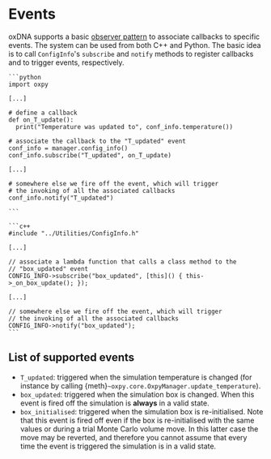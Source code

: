 # Events

oxDNA supports a basic [observer pattern](https://en.wikipedia.org/wiki/Observer_pattern) to associate callbacks to specific events. The system can be used from both C++ and Python. The basic idea is to call `ConfigInfo`'s `subscribe` and `notify` methods to register callbacks and to trigger events, respectively.

````{admonition} Python
```python
import oxpy

[...]

# define a callback
def on_T_update():
  print("Temperature was updated to", conf_info.temperature())

# associate the callback to the "T_updated" event
conf_info = manager.config_info()
conf_info.subscribe("T_updated", on_T_update)

[...]

# somewhere else we fire off the event, which will trigger 
# the invoking of all the associated callbacks
conf_info.notify("T_updated")

```
```` 

````{admonition} C++
```c++
#include "../Utilities/ConfigInfo.h"

[...]

// associate a lambda function that calls a class method to the 
// "box_updated" event
CONFIG_INFO->subscribe("box_updated", [this]() { this->_on_box_update(); });

[...]

// somewhere else we fire off the event, which will trigger 
// the invoking of all the associated callbacks
CONFIG_INFO->notify("box_updated");
```
````

## List of supported events

* `T_updated`: triggered when the simulation temperature is changed (for instance by calling {meth}`~oxpy.core.OxpyManager.update_temperature`).
* `box_updated`: triggered when the simulation box is changed. When this event is fired off the simulation is **always** in a valid state.
* `box_initialised`: triggered when the simulation box is re-initialised. Note that this event is fired off even if the box is re-initialised with the same values or during a trial Monte Carlo volume move. In this latter case the move may be reverted, and therefore you cannot assume that every time the event is triggered the simulation is in a valid state.
